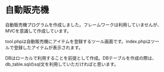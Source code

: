 # 自動販売機
<p>自動販売機プログラムを作成しました。フレームワークは利用していませんが、MVCを意識して作成しています。</p>
<p>tool.phpは自動販売機にアイテムを登録するツール画面です。index.phpはツールで登録したアイテムが表示されます。</p>
<p>DBはローカルで利用することを前提として作成。DBテーブルを作成の際は、db_table.sqlのsql文を利用していただければと思います。</p>
